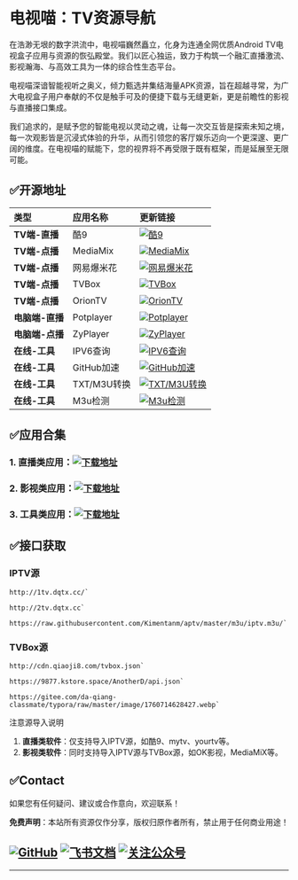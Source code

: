 # 电视喵：TV资源导航


在浩渺无垠的数字洪流中，电视喵巍然矗立，化身为连通全网优质Android TV电视盒子应用与资源的恢弘殿堂。我们以匠心独运，致力于构筑一个融汇直播激流、影视瀚海、与高效工具为一体的综合性生态平台。

电视喵深谙智能视听之奥义，倾力甄选并集结海量APK资源，旨在超越寻常，为广大电视盒子用户奉献的不仅是触手可及的便捷下载与无缝更新，更是前瞻性的影视与直播接口集成。

我们追求的，是赋予您的智能电视以灵动之魂，让每一次交互皆是探索未知之境，每一次观影皆是沉浸式体验的升华，从而引领您的客厅娱乐迈向一个更深邃、更广阔的维度。在电视喵的赋能下，您的视界将不再受限于既有框架，而是延展至无限可能。

## ✅开源地址

| 类型            | 应用名称    | 更新链接                                                                                                                                                                                                                                                                                                                                                                                                                                                                                        |
| :-------------- | :---------- | :-------------------------------------------------------------------------------------------------------------------------------------------------------------------------------------------------------------------------------------------------------------------------------------------------------------------------------------------------------------------------------------------------------------------------------------------------------------------------------------- |
| **TV端-直播**   | 酷9         | [![酷9](https://img.shields.io/badge/-酷9-blueviolet)](https://pan.xunlei.com/x/VOc19v6j083vscOuJTHMotXXA1?pwd=prgs#)                                                                                                                                                                                                                                                                                                                                                                       |
| **TV端-点播**   | MediaMix    | [![MediaMix](https://img.shields.io/badge/-MediaMix-blueviolet)](https://pan.xunlei.com/x/VOc1AxykD5hgSXcta4ZSCFMNA1?pwd=be8u#)                                                                                                                                                                                                                                                                                                                                                         |
| **TV端-点播**   | 网易爆米花  | [![网易爆米花](https://img.shields.io/badge/-网易爆米花-red)](https://bmh.163.com/)                                                                                                                                                                                                                                                                                                                                                                                                      |
| **TV端-点播**   | TVBox       | [![TVBox](https://img.shields.io/badge/-TVBox-blueviolet)](https://www.kdocs.cn/l/cbqzlC3waPFX)                                                                                                                                                                                                                                                                                                                                                                                         |
| **TV端-点播**   | OrionTV     | [![OrionTV](https://img.shields.io/badge/-OrionTV-blueviolet)](https://github.com/orion-lib/OrionTV/releases)                                                                                                                                                                                                                                                                                                                                                                           |
| **电脑端-直播** | Potplayer   | [![Potplayer](https://img.shields.io/badge/-Potplayer-lightgreen)](https://www.kdocs.cn/l/clmJIYpDA4mH)                                                                                                                                                                                                                                                                                                                                                                                 |
| **电脑端-点播** | ZyPlayer    | [![ZyPlayer](https://img.shields.io/badge/-ZyPlayer-lightgreen)](https://www.kdocs.cn/l/clmJIYpDA4mH)                                                                                                                                                                                                                                                                                                                                                                                   |
| **在线-工具**   | IPV6查询    | [![IPV6查询](https://img.shields.io/badge/-IPV6查询-lightgrey)](https://ipconfig.com/zh)                                                                                                                                                                                                                                                                                                                                                                                                |
| **在线-工具**   | GitHub加速  | [![GitHub加速](https://img.shields.io/badge/-GitHub加速-orange)](https://proxy.pipers.cn/)                                                                                                                                                                                                                                                                                                                                                                                              |
| **在线-工具**   | TXT/M3U转换 | [![TXT/M3U转换](https://img.shields.io/badge/-TXT%2FM3U转换-yellowgreen)](https://www.qiushui.vip/gj/zh.html)                                                                                                                                                                                                                                                                                                                                                                           |
| **在线-工具**   | M3u检测     | [![M3u检测](https://img.shields.io/badge/-M3u检测-darkgreen)](https://pan.xunlei.com/s/VObOEh5aX766n2zOEttkN1oPA1?pwd=t6ku#)                                                                                                                                                                                                                                                                                                                                                             |

## ✅应用合集

### 1. 直播类应用：[![下载地址](https://img.shields.io/badge/-前往下载-informational)](https://pan.xunlei.com/x/VOc03g4SRNe1cv1Q-k6u7G2lA1?pwd=mt63#)

### 2. 影视类应用：[![下载地址](https://img.shields.io/badge/-前往下载-informational)](https://pan.xunlei.com/x/VOc03mdrabEobKGnIwPCUvREA1?pwd=2ku6#)

### 3. 工具类应用：[![下载地址](https://img.shields.io/badge/-前往下载-informational)](https://pan.xunlei.com/x/VOc03sJogWROkrLSr6DyApFrA1?pwd=nmsb#)


## ✅接口获取

### IPTV源

```
http://1tv.dqtx.cc/`

http://2tv.dqtx.cc`

https://raw.githubusercontent.com/Kimentanm/aptv/master/m3u/iptv.m3u/`
```



### TVBox源

```
http://cdn.qiaoji8.com/tvbox.json`

https://9877.kstore.space/AnotherD/api.json`

https://gitee.com/da-qiang-classmate/typora/raw/master/image/1760714628427.webp`
```


注意源导入说明

1.  **直播类软件**：仅支持导入IPTV源，如酷9、mytv、yourtv等。
2.  **影视类软件**：同时支持导入IPTV源与TVBox源，如OK影视，MediaMiX等。

## ✅Contact 

如果您有任何疑问、建议或合作意向，欢迎联系！

**免费声明**：本站所有资源仅作分享，版权归原作者所有，禁止用于任何商业用途！

[![GitHub](https://img.shields.io/badge/GitHub-大强同学-181717?logo=github)](https://github.com/dqtx760)
[![飞书文档](https://img.shields.io/badge/知识库-教程合集-00A1E9?logo=feishu)](https://xodnytdcaw.feishu.cn/wiki/BtjSwIjMuiISo7kNFiQcMMXcnKc)
[![关注公众号](https://img.shields.io/badge/公众号-大强同学-07C160?logo=wechat)](https://gitee.com/da-qiang-classmate/typora/raw/master/image/687df59c-f85e-4a5f-ab35-cf86112e87fd.webp) <!-- 假设这是公众号二维码链接 -->
---



---

